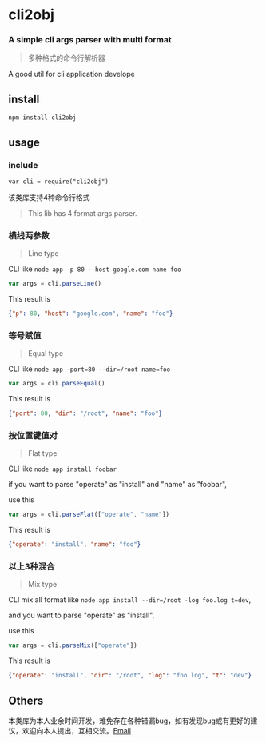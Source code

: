 # cli2obj

### A simple cli args parser with multi format

> 多种格式的命令行解析器

A good util for cli application develope

## install

```
npm install cli2obj
```

## usage

### include

```
var cli = require("cli2obj")
```

该类库支持4种命令行格式

> This lib has 4 format args parser.

### 横线两参数
> Line type

CLI like `node app -p 80 --host google.com name foo`

```javascript
var args = cli.parseLine()
```

This result is

```json
{"p": 80, "host": "google.com", "name": "foo"}
```

### 等号赋值
> Equal type

CLI like `node app -port=80 --dir=/root name=foo`

```javascript
var args = cli.parseEqual()
```

This result is

```json
{"port": 80, "dir": "/root", "name": "foo"}
```

### 按位置键值对

> Flat type

CLI like `node app install foobar`

if you want to parse "operate" as "install" and "name" as "foobar",

use this

```javascript
var args = cli.parseFlat(["operate", "name"])
```

This result is

```json
{"operate": "install", "name": "foo"}
```

### 以上3种混合
> Mix type

CLI mix all format like `node app install --dir=/root -log foo.log t=dev`,

and you want to parse "operate" as "install",

use this

```javascript
var args = cli.parseMix(["operate"])
```

This result is

```json
{"operate": "install", "dir": "/root", "log": "foo.log", "t": "dev"}
```

## Others

本类库为本人业余时间开发，难免存在各种错漏bug，如有发现bug或有更好的建议，欢迎向本人提出，互相交流。[Email](mailto://wallax@126.com)
